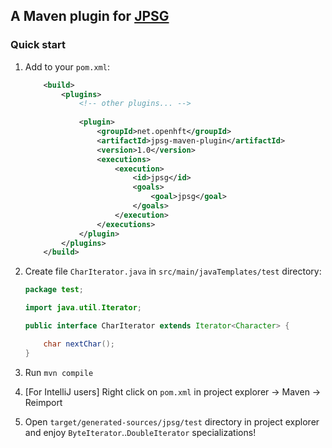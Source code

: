 ## A Maven plugin for [JPSG](https://github.com/OpenHFT/Koloboke/tree/master/jpsg)

### Quick start

1. Add to your `pom.xml`:
    ```xml
        <build>
            <plugins>
                <!-- other plugins... -->
                
                <plugin>
                    <groupId>net.openhft</groupId>
                    <artifactId>jpsg-maven-plugin</artifactId>
                    <version>1.0</version>
                    <executions>
                        <execution>
                            <id>jpsg</id>
                            <goals>
                                <goal>jpsg</goal>
                            </goals>
                        </execution>
                    </executions>
                </plugin>
            </plugins>
        </build>
    ```
    
2. Create file `CharIterator.java` in `src/main/javaTemplates/test` directory:
    ```java
    package test;
    
    import java.util.Iterator;
    
    public interface CharIterator extends Iterator<Character> {
    
        char nextChar();
    }
    ```
    
3. Run `mvn compile`

4. [For IntelliJ users] Right click on `pom.xml` in project explorer &rarr; Maven &rarr; Reimport

5. Open `target/generated-sources/jpsg/test` directory in project explorer and enjoy
`ByteIterator`..`DoubleIterator` specializations!
